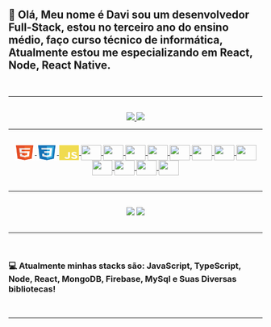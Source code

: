 <h2> 👋 Olá, Meu nome é Davi sou um desenvolvedor Full-Stack, estou no terceiro ano do ensino médio, faço curso técnico de informática, Atualmente estou me especializando em React, Node, React Native. </h2>
<br>
<hr>
<br>
<div align="center">
  <a href="https://github.com/davimarcilio">
  <img height="160em" src="https://github-readme-stats.vercel.app/api?username=davimarcilio&show_icons=true&theme=tokyonight&include_all_commits=true&count_private=true"/>
  <img height="160em" src="https://github-readme-stats.vercel.app/api/top-langs/?username=davimarcilio&layout=compact&langs_count=6&theme=tokyonight"/>
</div>
<hr>
<div align="center" style="display: inline_block"><br>
  <img align="center"  height="30" width="40" src="https://raw.githubusercontent.com/devicons/devicon/master/icons/html5/html5-original.svg">
  <img align="center"  height="30" width="40" src="https://raw.githubusercontent.com/devicons/devicon/master/icons/css3/css3-original.svg">
  <img align="center" height="30" width="40" src="https://raw.githubusercontent.com/devicons/devicon/master/icons/javascript/javascript-plain.svg">
  <img align="center" height="30" width="40"src="https://cdn.jsdelivr.net/gh/devicons/devicon/icons/bootstrap/bootstrap-original.svg" />
  <img align="center" height="30" width="40" src="https://cdn.jsdelivr.net/gh/devicons/devicon/icons/jquery/jquery-original.svg" />
 <img align="center" height="30" width="40" src="https://cdn.jsdelivr.net/gh/devicons/devicon/icons/firebase/firebase-plain.svg" />
 <img align="center" height="30" width="40" src="https://cdn.jsdelivr.net/gh/devicons/devicon/icons/nodejs/nodejs-original.svg" />
 <img align="center" height="30" width="40" src="https://cdn.jsdelivr.net/gh/devicons/devicon/icons/figma/figma-original.svg" />
 <img align="center" height="30" width="40" src="https://cdn.jsdelivr.net/gh/devicons/devicon/icons/express/express-original.svg" />
 <img align="center"  height="30" width="40" src="https://cdn.jsdelivr.net/gh/devicons/devicon/icons/mysql/mysql-original.svg" />
 <img align="center"  height="30" width="40" src="https://cdn.jsdelivr.net/gh/devicons/devicon/icons/mongodb/mongodb-original.svg" />
 <img align="center"  height="30" width="40" src="https://cdn.jsdelivr.net/gh/devicons/devicon/icons/typescript/typescript-original.svg" />
 <img align="center"  height="30" width="40" src="https://cdn.jsdelivr.net/gh/devicons/devicon/icons/react/react-original.svg" />
 <img align="center"  height="30" width="40" src="https://cdn.jsdelivr.net/gh/devicons/devicon/icons/tailwindcss/tailwindcss-plain.svg" />
 <img align="center"  height="30" width="40" src="https://cdn.jsdelivr.net/gh/devicons/devicon/icons/electron/electron-original.svg" />
          
                          
          
</div>
  <br>
  <hr>
 <br>
<div align="center"> 
  <!-- <a href="https://instagram.com/davi__marcilio" target="_blank"><img src="https://img.shields.io/badge/-Instagram-%23E4405F?style=for-the-badge&logo=instagram&logoColor=white" target="_blank"></a> -->
  <a href = "mailto:davimarcilio.js@gmail.com"><img src="https://img.shields.io/badge/-Gmail-%23333?style=for-the-badge&logo=gmail&logoColor=white" target="_blank"></a>
  <a href="https://www.linkedin.com/in/davi-marcilio-89a694240/" target="_blank"><img src="https://img.shields.io/badge/-LinkedIn-%230077B5?style=for-the-badge&logo=linkedin&logoColor=white" target="_blank"></a> 
 </div>
 <br>
 <hr>
 <br>
<h3>💻 Atualmente minhas stacks são: JavaScript, TypeScript, Node, React, MongoDB, Firebase, MySql e Suas Diversas bibliotecas!</h3>
<br>
<hr>
<!-- <br>
<div align="center">
<h1>🥇Certificado conclusão HTML, CSS, JavaScript</h1>
<br>
<img width="780em" src="https://storage.googleapis.com/download/storage/v1/b/certificado-f6de1.appspot.com/o/DVWBDMB20HT283116.png?generation=1658446780383736&alt=media">
</div>
<br>
<hr>
<br>
<div align="center">
<h1>🥇Certificado conclusão FireBase, jQuery, Bootstrap</h1>
<br>
<img width="780em" src="https://storage.googleapis.com/download/storage/v1/b/certificado-f6de1.appspot.com/o/DVWBDMB20FI283116.png?generation=1660952734635894&alt=media"></div> -->
